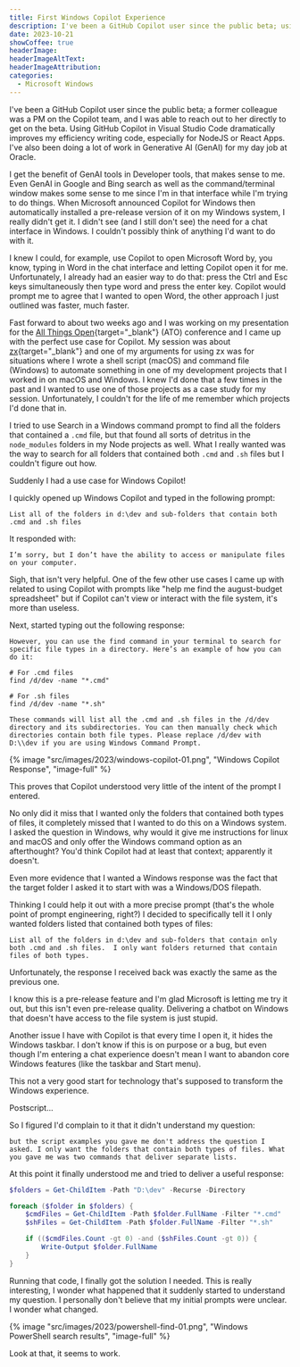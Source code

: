 ```yaml
---
title: First Windows Copilot Experience
description: I've been a GitHub Copilot user since the public beta; using GitHub Copilot in Visual Studio Code dramatically improves my efficiency writing code, especially for NodeJS or React Apps. This post explains my first experience using Windows Copilot
date: 2023-10-21
showCoffee: true
headerImage: 
headerImageAltText: 
headerImageAttribution: 
categories:
  - Microsoft Windows
---
```


I've been a GitHub Copilot user since the public beta; a former colleague was a PM on the Copilot team, and I was able to reach out to her directly to get on the beta. Using GitHub Copilot in Visual Studio Code dramatically improves my efficiency writing code, especially for NodeJS or React Apps. I've also been doing a lot of work in Generative AI (GenAI) for my day job at Oracle.

I get the benefit of GenAI tools in Developer tools, that makes sense to me. Even GenAI in Google and Bing search as well as the command/terminal window makes some sense to me since I'm in that interface while I'm trying to do things. When Microsoft announced Copilot for Windows then automatically installed a pre-release version of it on my Windows system, I really didn't get it. I didn't see (and I still don't see) the need for a chat interface in Windows. I couldn't possibly think of anything I'd want to do with it.

I knew I could, for example, use Copilot to open Microsoft Word by, you know, typing in Word in the chat interface and letting Copilot open it for me. Unfortunately, I already had an easier way to do that: press the Ctrl and Esc keys simultaneously then type word and press the enter key. Copilot would prompt me to agree that I wanted to open Word, the other approach I just outlined was faster, much faster.

Fast forward to about two weeks ago and I was working on my presentation for the [All Things Open](https://allthingsopen.org/){target="_blank"} (ATO) conference and I came up with the perfect use case for Copilot. My session was about [zx](https://github.com/google/zx){target="_blank"} and one of my arguments for using zx was for situations where I wrote a shell script (macOS) and command file (Windows) to automate something in one of my development projects that I worked in on macOS and Windows. I knew I'd done that a few times in the past and I wanted to use one of those projects as a case study for my session. Unfortunately, I couldn't for the life of me remember which projects I'd done that in.

I tried to use Search in a Windows command prompt to find all the folders that contained a `.cmd` file, but that found all sorts of detritus in the `node_modules` folders in my Node projects as well. What I really wanted was the way to search for all folders that contained both `.cmd` and `.sh` files but I couldn't figure out how.

Suddenly I had a use case for Windows Copilot!

I quickly opened up Windows Copilot and typed in the following prompt:

```text
List all of the folders in d:\dev and sub-folders that contain both .cmd and .sh files
```

It responded with:

```text
I’m sorry, but I don’t have the ability to access or manipulate files on your computer.
```

Sigh, that isn't very helpful. One of the few other use cases I came up with related to using Copilot with prompts like "help me find the august-budget spreadsheet" but if Copilot can't view or interact with the file system, it's more than useless.

Next, started typing out the following response:

```text
However, you can use the find command in your terminal to search for specific file types in a directory. Here’s an example of how you can do it:

# For .cmd files
find /d/dev -name "*.cmd"

# For .sh files
find /d/dev -name "*.sh"

These commands will list all the .cmd and .sh files in the /d/dev directory and its subdirectories. You can then manually check which directories contain both file types. Please replace /d/dev with D:\\dev if you are using Windows Command Prompt.
```

{% image "src/images/2023/windows-copilot-01.png", "Windows Copilot Response", "image-full" %}

This proves that Copilot understood very little of the intent of the prompt I entered.

No only did it miss that I wanted only the folders that contained both types of files, it completely missed that I wanted to do this on a Windows system. I asked the question in Windows, why would it give me instructions for linux and macOS and only offer the Windows command option as an afterthought? You'd think Copilot had at least that context; apparently it doesn't.

Even more evidence that I wanted a Windows response was the fact that the target folder I asked it to start with was a Windows/DOS filepath. 

Thinking I could help it out with a more precise prompt (that's the whole point of prompt engineering, right?) I decided to specifically tell it I only wanted folders listed that contained both types of files:

```text
List all of the folders in d:\dev and sub-folders that contain only both .cmd and .sh files.  I only want folders returned that contain files of both types.
```

Unfortunately, the response I received back was exactly the same as the previous one.

I know this is a pre-release feature and I'm glad Microsoft is letting me try it out, but this isn't even pre-release quality. Delivering a chatbot on Windows that doesn't have access to the file system is just stupid.

Another issue I have with Copilot is that every time I open it, it hides the Windows taskbar. I don't know if this is on purpose or a bug, but even though I'm entering a chat experience doesn't mean I want to abandon core Windows features (like the taskbar and Start menu).

This not a very good start for technology that's supposed to transform the Windows experience.

Postscript...

So I figured I'd complain to it that it didn't understand my question:

```text
but the script examples you gave me don't address the question I asked. I only want the folders that contain both types of files. What you gave me was two commands that deliver separate lists.
```

At this point it finally understood me and tried to deliver a useful response:

```powershell
$folders = Get-ChildItem -Path "D:\dev" -Recurse -Directory

foreach ($folder in $folders) {
    $cmdFiles = Get-ChildItem -Path $folder.FullName -Filter "*.cmd"
    $shFiles = Get-ChildItem -Path $folder.FullName -Filter "*.sh"

    if (($cmdFiles.Count -gt 0) -and ($shFiles.Count -gt 0)) {
        Write-Output $folder.FullName
    }
}
```

Running that code, I finally got the solution I needed.  This is really interesting, I wonder what happened that it suddenly started to understand my question. I personally don't believe that my initial prompts were unclear. I wonder what changed.

{% image "src/images/2023/powershell-find-01.png", "Windows PowerShell search results", "image-full" %}

Look at that, it seems to work.